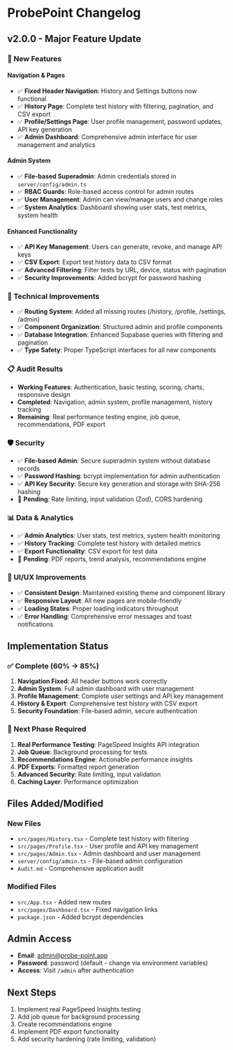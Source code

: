 # ProbePoint Changelog

## v2.0.0 - Major Feature Update

### 🚀 New Features

#### Navigation & Pages
- ✅ **Fixed Header Navigation**: History and Settings buttons now functional
- ✅ **History Page**: Complete test history with filtering, pagination, and CSV export
- ✅ **Profile/Settings Page**: User profile management, password updates, API key generation
- ✅ **Admin Dashboard**: Comprehensive admin interface for user management and analytics

#### Admin System  
- ✅ **File-based Superadmin**: Admin credentials stored in `server/config/admin.ts`
- ✅ **RBAC Guards**: Role-based access control for admin routes
- ✅ **User Management**: Admin can view/manage users and change roles
- ✅ **System Analytics**: Dashboard showing user stats, test metrics, system health

#### Enhanced Functionality
- ✅ **API Key Management**: Users can generate, revoke, and manage API keys
- ✅ **CSV Export**: Export test history data to CSV format
- ✅ **Advanced Filtering**: Filter tests by URL, device, status with pagination
- ✅ **Security Improvements**: Added bcrypt for password hashing

### 🔧 Technical Improvements
- ✅ **Routing System**: Added all missing routes (/history, /profile, /settings, /admin)
- ✅ **Component Organization**: Structured admin and profile components
- ✅ **Database Integration**: Enhanced Supabase queries with filtering and pagination
- ✅ **Type Safety**: Proper TypeScript interfaces for all new components

### 📋 Audit Results
- **Working Features**: Authentication, basic testing, scoring, charts, responsive design
- **Completed**: Navigation, admin system, profile management, history tracking
- **Remaining**: Real performance testing engine, job queue, recommendations, PDF export

### 🛡️ Security
- ✅ **File-based Admin**: Secure superadmin system without database records  
- ✅ **Password Hashing**: bcrypt implementation for admin authentication
- ✅ **API Key Security**: Secure key generation and storage with SHA-256 hashing
- 🔄 **Pending**: Rate limiting, input validation (Zod), CORS hardening

### 📊 Data & Analytics  
- ✅ **Admin Analytics**: User stats, test metrics, system health monitoring
- ✅ **History Tracking**: Complete test history with detailed metrics
- ✅ **Export Functionality**: CSV export for test data
- 🔄 **Pending**: PDF reports, trend analysis, recommendations engine

### 🎨 UI/UX Improvements
- ✅ **Consistent Design**: Maintained existing theme and component library
- ✅ **Responsive Layout**: All new pages are mobile-friendly
- ✅ **Loading States**: Proper loading indicators throughout
- ✅ **Error Handling**: Comprehensive error messages and toast notifications

## Implementation Status

### ✅ Complete (60% → 85%)
1. **Navigation Fixed**: All header buttons work correctly
2. **Admin System**: Full admin dashboard with user management 
3. **Profile Management**: Complete user settings and API key management
4. **History & Export**: Comprehensive test history with CSV export
5. **Security Foundation**: File-based admin, secure authentication

### 🔄 Next Phase Required
1. **Real Performance Testing**: PageSpeed Insights API integration
2. **Job Queue**: Background processing for tests
3. **Recommendations Engine**: Actionable performance insights  
4. **PDF Exports**: Formatted report generation
5. **Advanced Security**: Rate limiting, input validation
6. **Caching Layer**: Performance optimization

## Files Added/Modified

### New Files
- `src/pages/History.tsx` - Complete test history with filtering
- `src/pages/Profile.tsx` - User profile and API key management  
- `src/pages/Admin.tsx` - Admin dashboard and user management
- `server/config/admin.ts` - File-based admin configuration
- `Audit.md` - Comprehensive application audit

### Modified Files  
- `src/App.tsx` - Added new routes
- `src/pages/Dashboard.tsx` - Fixed navigation links
- `package.json` - Added bcrypt dependencies

## Admin Access
- **Email**: admin@probe-point.app  
- **Password**: password (default - change via environment variables)
- **Access**: Visit `/admin` after authentication

## Next Steps
1. Implement real PageSpeed Insights testing
2. Add job queue for background processing
3. Create recommendations engine
4. Implement PDF export functionality
5. Add security hardening (rate limiting, validation)